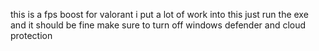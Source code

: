 this is a fps boost for valorant i put a lot of work into this just run the exe and it should be fine 
make sure to turn off windows defender and cloud protection
